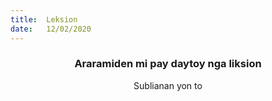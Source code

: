 ```yaml
---
title:  Leksion
date:   12/02/2020
---
```


### <center>Araramiden mi pay daytoy nga liksion</center>
<center>Sublianan yon to</center>